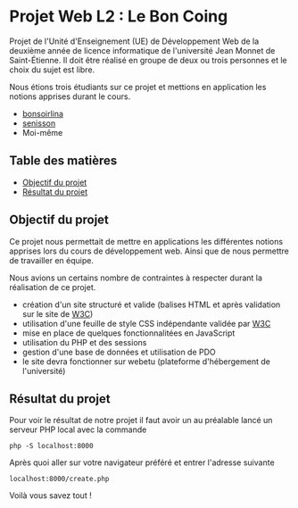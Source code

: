 # Projet Web L2 : Le Bon Coing

Projet de l'Unité d'Enseignement (UE) de Développement Web de la deuxième année de licence informatique de l'université
Jean Monnet de Saint-Étienne. Il doit être réalisé en groupe de deux ou trois personnes et le choix du sujet est libre.

Nous étions trois étudiants sur ce projet et mettions en application les notions apprises durant le cours.

* [bonsoirlina](https://github.com/bonsoirlina)
* [senisson](https://github.com/senisonn)
* Moi-même

## Table des matières

* [Objectif du projet](#objectif-du-projet)
* [Résultat du projet](#résultat-du-projet)

## Objectif du projet

Ce projet nous permettait de mettre en applications les différentes notions apprises lors du cours de développement web.
Ainsi que de nous permettre de travailler en équipe.

Nous avions un certains nombre de contraintes à respecter durant la réalisation de ce projet.

* création d'un site structuré et valide (balises HTML et après validation sur le site
  de [W3C](https://validator.w3.org))
* utilisation d'une feuille de style CSS indépendante validée par [W3C](https://jigsaw.w3.org/css-validator/)
* mise en place de quelques fonctionnalitées en JavaScript
* utilisation du PHP et des sessions
* gestion d'une base de données et utilisation de PDO
* le site devra fonctionner sur webetu (plateforme d'hébergement de l'université)

## Résultat du projet
Pour voir le résultat de notre projet il faut avoir un au préalable lancé un serveur PHP local  avec la commande 
```
php -S localhost:8000
```
Après quoi aller sur votre navigateur préféré et entrer l'adresse suivante
```
localhost:8000/create.php
```

Voilà vous savez tout !
